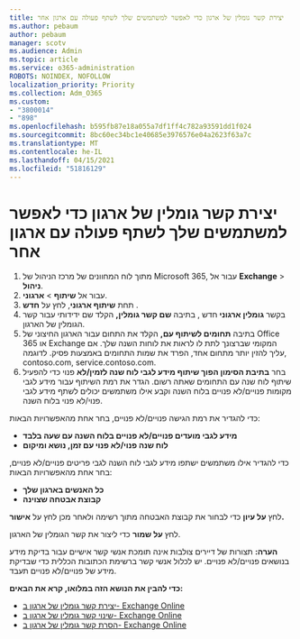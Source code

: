 ```yaml
---
title: יצירת קשר גומלין של ארגון כדי לאפשר למשתמשים שלך לשתף פעולה עם ארגון אחר
ms.author: pebaum
author: pebaum
manager: scotv
ms.audience: Admin
ms.topic: article
ms.service: o365-administration
ROBOTS: NOINDEX, NOFOLLOW
localization_priority: Priority
ms.collection: Adm_O365
ms.custom:
- "3800014"
- "898"
ms.openlocfilehash: b595fb87e18a055a7df1ff4c782a93591dd1f024
ms.sourcegitcommit: 8bc60ec34bc1e40685e3976576e04a2623f63a7c
ms.translationtype: MT
ms.contentlocale: he-IL
ms.lasthandoff: 04/15/2021
ms.locfileid: "51816129"
---
```

# <a name="create-an-organization-relationship-to-allow-your-users-to-collaborate-with-another-organization"></a>יצירת קשר גומלין של ארגון כדי לאפשר למשתמשים שלך לשתף פעולה עם ארגון אחר

1. מתוך לוח המחוונים של מרכז הניהול של Microsoft 365, עבור אל **Exchange**  >  **ניהול**.
2. עבור אל **שיתוף**  >  **ארגוני**.
3. תחת **שיתוף ארגוני**, לחץ על **חדש** .
4. בקשר **גומלין ארגוני** חדש , בתיבה **שם קשר גומלין,** הקלד שם ידידותי עבור קשר הגומלין של הארגון.
5. בתיבה **תחומים לשיתוף עם,** הקלד את התחום עבור הארגון החיצוני של Office 365 או Exchange המקומי שברצונך לתת לו לראות את לוחות השנה שלך. אם עליך להזין יותר מתחום אחד, הפרד את שמות התחומים באמצעות פסיק. לדוגמה, contoso.com, service.contoso.com.
6. בחר **בתיבת הסימון הפוך שיתוף מידע לגבי לוח שנה לזמין/לא** פנוי כדי להפעיל שיתוף לוח שנה עם התחומים שאתה רשום. הגדר את רמת השיתוף עבור מידע לגבי מקומות פנויים/לא פנויים בלוח השנה וקבע אילו משתמשים יכולים לשתף מידע לגבי פנוי/לא פנוי בלוח השנה.  

כדי להגדיר את רמת הגישה פנויים/לא פנויים, בחר אחת מהאפשרויות הבאות:

- **מידע לגבי מועדים פנויים/לא פנויים בלוח השנה עם שעה בלבד**
- **לוח שנה פנוי/לא פנוי עם זמן, נושא ומיקום**  

 כדי להגדיר אילו משתמשים ישתפו מידע לגבי לוח השנה לגבי פריטים פנויים/לא פנויים, בחר אחת מהאפשרויות הבאות:

- **כל האנשים בארגון שלך**
- **קבוצת אבטחה שצוינה**  

לחץ **על עיון** כדי לבחור את קבוצת האבטחה מתוך רשימה ולאחר מכן לחץ על **אישור.**

לחץ **על שמור** כדי ליצור את קשר הגומלין של הארגון.  

**הערה:** תצורות של דיירים צולבות אינה תומכת אנשי קשר אישיים עבור בדיקת מידע בנושאים פנויים/לא פנויים. יש לכלול אנשי קשר ברשימת הכתובות הכללית כדי שבדיקת מידע של פנויים/לא פנויים תעבד.

**כדי להבין את הנושא הזה במלואו, קרא את הבאים:**

- [יצירת קשר גומלין של ארגון ב- Exchange Online](https://docs.microsoft.com/exchange/sharing/organization-relationships/create-an-organization-relationship)
- [שינוי קשר גומלין של ארגון ב- Exchange Online](https://docs.microsoft.com/exchange/sharing/organization-relationships/modify-an-organization-relationship)
- [הסרת קשר גומלין של ארגון ב- Exchange Online](https://docs.microsoft.com/exchange/sharing/organization-relationships/remove-an-organization-relationship)
